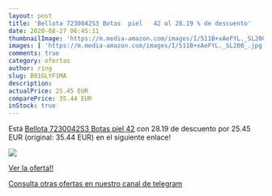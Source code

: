 ```yaml
---
layout: post
title: 'Bellota 7230042S3 Botas  piel   42 al 28.19 % de descuento'
date: 2020-08-27 06:45:11
thumbnailImage: 'https://m.media-amazon.com/images/I/511B+xAeFYL._SL200_.jpg'
images: [ 'https://m.media-amazon.com/images/I/511B+xAeFYL._SL200_.jpg' ]
comments: true
category: ofertas
author: ring
slug: B01GLYF1MA
description:
actualPrice: 25.45 EUR
comparePrice: 35.44 EUR
inStock: true
---
```


Está [Bellota 7230042S3 Botas  piel   42](https://www.amazon.com/dp/B01GLYF1MA/?tag=redken08-20) con 28.19 de descuento por 25.45 EUR (original: 35.44 EUR) en el siguiente enlace!

[![](https://m.media-amazon.com/images/I/511B+xAeFYL._SL200_.jpg)](https://www.amazon.com/dp/B01GLYF1MA/?tag=redken08-20)

[Ver la oferta!!](https://www.amazon.com/dp/B01GLYF1MA/?tag=redken08-20)

[Consulta otras ofertas en nuestro canal de telegram](https://t.me/s/ofertas25)
